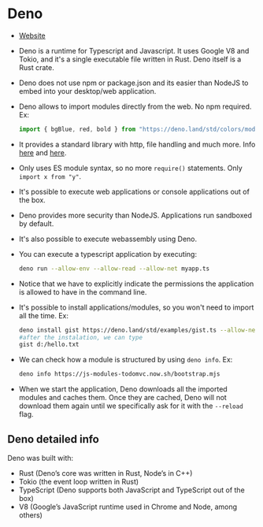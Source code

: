 # Deno

* [Website](https://deno.land/)

* Deno is a runtime for Typescript and Javascript. It uses Google V8 and Tokio, and it's  a single executable file written in Rust. Deno itself is a Rust crate. 

* Deno does not use npm or package.json and its easier than NodeJS to embed into your desktop/web application.

* Deno allows to import modules directly from the web. No npm required. Ex: 

  ```typescript
  import { bgBlue, red, bold } from "https://deno.land/std/colors/mod.ts"; 
  ```

* It provides a standard library with http, file handling and much more. Info [here](https://deno.land/std) and [here](https://doc.deno.land/https/github.com/denoland/deno/releases/latest/download/lib.deno.d.ts).

* Only uses ES module syntax, so no more `require()` statements.  Only  `import x from "y"`.

* It's possible to execute web applications or console applications out of the box. 

* Deno provides more security than NodeJS. Applications run sandboxed by default. 

* It's also possible to execute webassembly using Deno. 

* You can execute a typescript application by executing:

  ```bash
  deno run --allow-env --allow-read --allow-net myapp.ts
  ```

* Notice that we have to explicitly indicate the permissions the application is allowed to have in the command line. 

* It's possible to install applications/modules, so you won't need to import all the time. Ex:

  ```bash
  deno install gist https://deno.land/std/examples/gist.ts --allow-net --allow-read --allow-env
  #after the instalation, we can type
  gist d:/hello.txt
  ```

* We can check how a module is structured by using `deno info`. Ex:

  ```bash
  deno info https://js-modules-todomvc.now.sh/bootstrap.mjs
  ```

* When we start the application, Deno downloads all the imported modules and caches them. Once they are cached, Deno will not download them again until we specifically ask for it with the `--reload` flag.

## Deno detailed info

Deno was built with:

- Rust (Deno’s core was written in Rust, Node’s in C++)
- Tokio (the event loop written in Rust)
- TypeScript (Deno supports both JavaScript and TypeScript out of the box)
- V8 (Google’s JavaScript runtime used in Chrome and Node, among others)